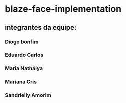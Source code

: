 # blaze-face-implementation

## integrantes da equipe:
### Diogo bonfim
### Eduardo Carlos 
### Maria Nathálya
### Mariana Cris
### Sandrielly Amorim